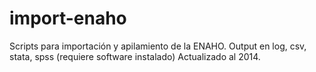 # import-enaho
Scripts para importación y apilamiento de la ENAHO. Output en log, csv, stata, spss (requiere software instalado)
Actualizado al 2014.
